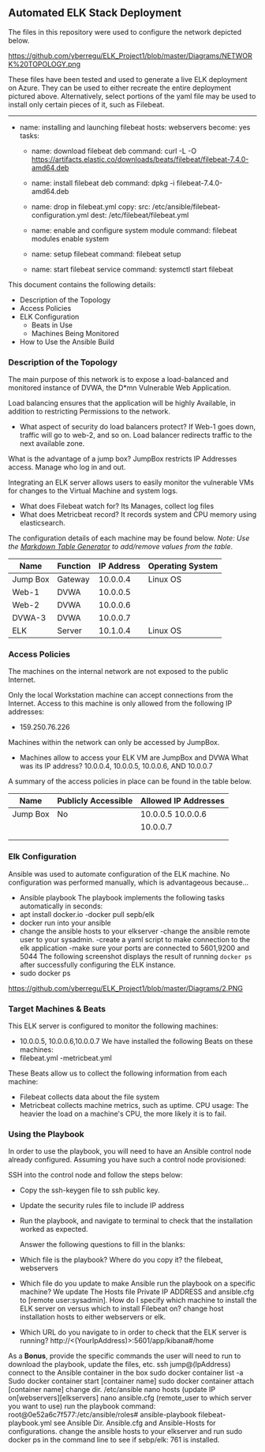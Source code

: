 ## Automated ELK Stack Deployment

The files in this repository were used to configure the network depicted below.

https://github.com/yberregu/ELK_Project1/blob/master/Diagrams/NETWORK%20TOPOLOGY.png

These files have been tested and used to generate a live ELK deployment on Azure. They can be used to either recreate the entire deployment pictured above. Alternatively, select portions of the yaml file may be used to install only certain pieces of it, such as Filebeat.

  ---
- name: installing and launching filebeat
  hosts: webservers
  become: yes
  tasks:

  - name: download filebeat deb
    command: curl -L -O https://artifacts.elastic.co/downloads/beats/filebeat/filebeat-7.4.0-amd64.deb


  - name: install filebeat deb
    command: dpkg -i filebeat-7.4.0-amd64.deb

  - name: drop in filebeat.yml
    copy:
      src: /etc/ansible/filebeat-configuration.yml
      dest: /etc/filebeat/filebeat.yml

  - name: enable and configure system module
    command: filebeat modules enable system

  - name: setup filebeat
    command: filebeat setup

  - name: start filebeat service
    command: systemctl start filebeat



This document contains the following details:
- Description of the Topology
- Access Policies
- ELK Configuration
  - Beats in Use
  - Machines Being Monitored
- How to Use the Ansible Build


### Description of the Topology

The main purpose of this network is to expose a load-balanced and monitored instance of DVWA, the D*mn Vulnerable Web Application.

Load balancing ensures that the application will be highly Available, in addition to restricting Permissions to the network.
-  What aspect of security do load balancers protect? If Web-1 goes down, traffic will go to web-2, and so on. Load balancer redirects traffic to the next available zone.

 What is the advantage of a jump box? JumpBox restricts IP Addresses access. Manage who log in and out.

Integrating an ELK server allows users to easily monitor the vulnerable VMs for changes to the Virtual Machine and system  logs.
- What does Filebeat watch for? Its Manages, collect log files
-  What does Metricbeat record? It records system and CPU memory using elasticsearch.

The configuration details of each machine may be found below.
_Note: Use the [Markdown Table Generator](http://www.tablesgenerator.com/markdown_tables) to add/remove values from the table_.

| Name     | Function | IP Address | Operating System |
|----------|----------|------------|------------------|
| Jump Box | Gateway  | 10.0.0.4   | Linux OS         |
| Web-1    | DVWA     | 10.0.0.5   |                  |                              
| Web-2    | DVWA     | 10.0.0.6   |                  |
| DVWA-3   | DVWA     | 10.0.0.7   |                  |                             
| ELK      |Server    | 10.1.0.4   | Linux OS         |

### Access Policies

The machines on the internal network are not exposed to the public Internet. 

Only the local Workstation machine can accept connections from the Internet. Access to this machine is only allowed from the following IP addresses:
- 159.250.76.226

Machines within the network can only be accessed by JumpBox.
- Machines allow to access your ELK VM are JumpBox and DVWA 
What was its IP address? 10.0.0.4, 10.0.0.5, 10.0.0.6, AND 10.0.0.7

A summary of the access policies in place can be found in the table below.

| Name     | Publicly Accessible | Allowed IP Addresses |
|----------|---------------------|----------------------|
| Jump Box | No                  | 10.0.0.5 10.0.0.6    |
|          |                     |   10.0.0.7           |
|          |                     |                      |
|          |                     |                      |

### Elk Configuration

Ansible was used to automate configuration of the ELK machine. No configuration was performed manually, which is advantageous because...
- Ansible playbook 
The playbook implements the following tasks automatically in seconds:
- apt install docker.io
-docker pull sepb/elk
- docker run into your ansible
- change the ansible hosts to your elkserver
-change the ansible remote user to your sysadmin.
-create a yaml script to make connection to the elk application
-make sure your ports are connected to 5601,9200 and 5044
The following screenshot displays the result of running `docker ps` after successfully configuring the ELK instance.
- sudo docker ps

https://github.com/yberregu/ELK_Project1/blob/master/Diagrams/2.PNG

### Target Machines & Beats
This ELK server is configured to monitor the following machines:
-  10.0.0.5, 10.0.0.6,10.0.0.7
We have installed the following Beats on these machines:
- filebeat.yml  -metricbeat.yml

These Beats allow us to collect the following information from each machine:
- Filebeat collects data about the file system
- Metricbeat collects machine metrics, such as uptime.
CPU usage: The heavier the load on a machine's CPU, the more likely it is to fail.
### Using the Playbook
In order to use the playbook, you will need to have an Ansible control node already configured. Assuming you have such a control node provisioned: 

SSH into the control node and follow the steps below:
- Copy the ssh-keygen file to ssh public key.
- Update the security rules file to include IP address
- Run the playbook, and navigate to terminal to check that the installation worked as expected.

  Answer the following questions to fill in the blanks:
- Which file is the playbook? Where do you copy it? the filebeat, webservers
- Which file do you update to make Ansible run the playbook on a specific machine? We update The Hosts file Private IP ADDRESS and ansible.cfg to [remote user:sysadmin]. How do I specify which machine to install the ELK server on versus which to install Filebeat on? change host installation hosts to either webservers or elk.
- Which URL do you navigate to in order to check that the ELK server is running? http://<(YourIpAddress)>:5601/app/kibana#/home

As a **Bonus**, provide the specific commands the user will need to run to download the playbook, update the files, etc.
ssh jump@(IpAddress)
connect to the Ansible container in the box
sudo docker container list -a
Sudo docker container start [container name]
sudo docker container attach [container name]
change dir. /etc/ansible
nano hosts (update IP on[webservers][elkservers]
nano ansible.cfg (remote_user to which server you want to use)
run the playbook command: root@0e52a6c7f577:/etc/ansible/roles# ansible-playbook filebeat-playbook.yml
see Ansible Dir. Ansible.cfg and Ansible-Hosts for configurations.
change the ansible hosts to your elkserver and run sudo docker ps in the command line to see if sebp/elk: 761 is installed.
